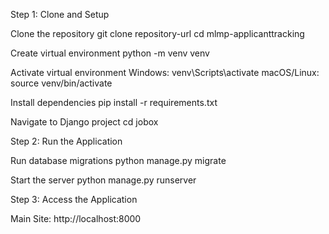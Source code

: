 Step 1: Clone and Setup

Clone the repository
git clone repository-url
cd mlmp-applicanttracking

Create virtual environment
python -m venv venv

Activate virtual environment
Windows:
venv\Scripts\activate
macOS/Linux:
source venv/bin/activate

Install dependencies
pip install -r requirements.txt

Navigate to Django project
cd jobox

Step 2: Run the Application

Run database migrations
python manage.py migrate


Start the server
python manage.py runserver


Step 3: Access the Application

Main Site: http://localhost:8000
